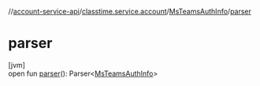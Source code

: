 //[account-service-api](../../../index.md)/[classtime.service.account](../index.md)/[MsTeamsAuthInfo](index.md)/[parser](parser.md)

# parser

[jvm]\
open fun [parser](parser.md)(): Parser&lt;[MsTeamsAuthInfo](index.md)&gt;
